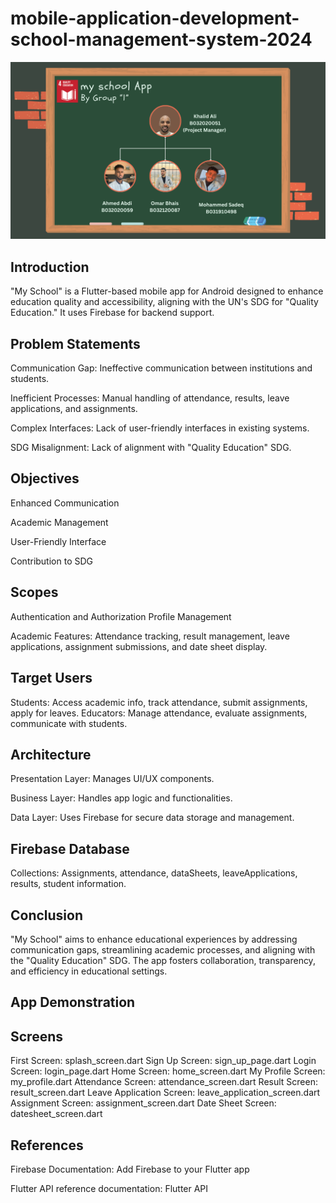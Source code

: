 # mobile-application-development-school-management-system-2024

[![IMAGE ALT TEXT HERE](https://github.com/Khalid-Ali-Farah/mobile-application-development-school-management-system-2024/blob/c3d724c36ae66673240242509930bcc0a8c18a75/team.png)](https://youtu.be/sUaSTcqcB6E)

## Introduction
"My School" is a Flutter-based mobile app for Android designed to enhance education quality and accessibility, aligning with the UN's SDG for "Quality Education." It uses Firebase for backend support.

## Problem Statements

Communication Gap: Ineffective communication between institutions and students.

Inefficient Processes: Manual handling of attendance, results, leave applications, and assignments.

Complex Interfaces: Lack of user-friendly interfaces in existing systems.

SDG Misalignment: Lack of alignment with "Quality Education" SDG.

## Objectives

Enhanced Communication

Academic Management

User-Friendly Interface

Contribution to SDG

## Scopes
Authentication and Authorization
Profile Management

Academic Features: Attendance tracking, result management, leave applications, assignment submissions, and date sheet display.

## Target Users

Students: Access academic info, track attendance, submit assignments, apply for leaves.
Educators: Manage attendance, evaluate assignments, communicate with students.

## Architecture

Presentation Layer: Manages UI/UX components.

Business Layer: Handles app logic and functionalities.

Data Layer: Uses Firebase for secure data storage and management.

## Firebase Database

Collections: Assignments, attendance, dataSheets, leaveApplications, results, student information.

## Conclusion
"My School" aims to enhance educational experiences by addressing communication gaps, streamlining academic processes, and aligning with the "Quality Education" SDG. The app fosters collaboration, transparency, and efficiency in educational settings.

## App Demonstration

## Screens
First Screen: splash_screen.dart
Sign Up Screen: sign_up_page.dart
Login Screen: login_page.dart
Home Screen: home_screen.dart
My Profile Screen: my_profile.dart
Attendance Screen: attendance_screen.dart
Result Screen: result_screen.dart
Leave Application Screen: leave_application_screen.dart
Assignment Screen: assignment_screen.dart
Date Sheet Screen: datesheet_screen.dart

## References

Firebase Documentation: Add Firebase to your Flutter app

Flutter API reference documentation: Flutter API

